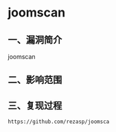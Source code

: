 joomscan
========

一、漏洞简介
------------

joomscan

二、影响范围
------------

三、复现过程
------------

    https://github.com/rezasp/joomsca
